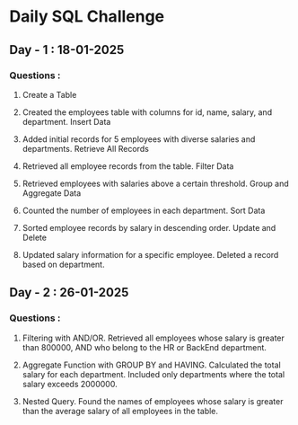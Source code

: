 # Daily SQL Challenge

## Day - 1 : 18-01-2025

### Questions : 
1. Create a Table

2. Created the employees table with columns for id, name, salary, and department. Insert Data

3. Added initial records for 5 employees with diverse salaries and departments. Retrieve All Records

4. Retrieved all employee records from the table. Filter Data

5. Retrieved employees with salaries above a certain threshold. Group and Aggregate Data

6. Counted the number of employees in each department. Sort Data

7. Sorted employee records by salary in descending order. Update and Delete

8. Updated salary information for a specific employee. Deleted a record based on department.

## Day - 2 : 26-01-2025

### Questions : 
1. Filtering with AND/OR. Retrieved all employees whose salary is greater than 800000, AND who belong to the HR or BackEnd department.

2. Aggregate Function with GROUP BY and HAVING. Calculated the total salary for each department. Included only departments where the total salary exceeds 2000000.

3. Nested Query. Found the names of employees whose salary is greater than the average salary of all employees in the table.